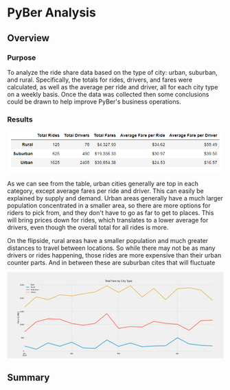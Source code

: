 # **PyBer Analysis**

## **Overview**

### Purpose
To analyze the ride share data based on the type of city: urban, suburban, and rural. Specifically, the totals for rides, drivers, and fares were calculated, as well as the average per ride and driver, all for each city type on a weekly basis. Once the data was collected then some conclusions could be drawn to help improve PyBer's business operations.

### Results
![Table of final data for ride shares in urban/suburba/rural cities](https://github.com/Nacho567/PyBer_Analysis/blob/3f631b4ce007ffb525149f3470e849002d77ed3f/Challenge_code/Resources/pyber_summary_df.png)

As we can see from the table, urban cities generally are top in each category, except average fares per ride and driver. This can easily be explained by supply and demand. Urban areas generally have a much larger population concentrated in a smaller area, so there are more options for riders to pick from, and they don't have to go as far to get to places. This will bring prices down for rides, which translates to a lower average for drivers, even though the overall total for all rides is more.

On the flipside, rural areas have a smaller population and much greater distances to travel between locations. So while there may not be as many drivers or rides happening, those rides are more expensive than their urban counter parts. And in between these are suburban cites that will fluctuate 

![Total fare by city type line graph](https://github.com/Nacho567/PyBer_Analysis/blob/3f631b4ce007ffb525149f3470e849002d77ed3f/Challenge_code/analysis/Pyber_fare_summary.png)

## **Summary**
